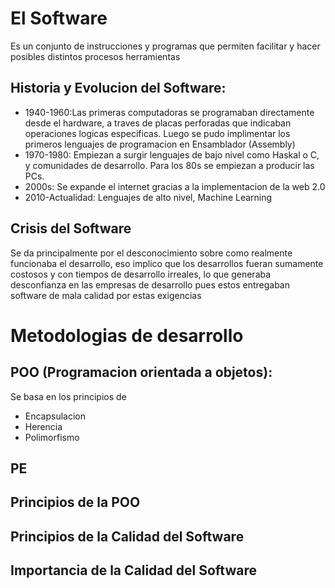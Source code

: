 # El Software
Es un conjunto de instrucciones y programas que permiten facilitar y hacer posibles distintos procesos herramientas
## Historia y Evolucion del Software:
- 1940-1960:Las primeras computadoras se programaban directamente desde el hardware, a traves de placas perforadas que indicaban operaciones logicas especificas. Luego se pudo implimentar los primeros lenguajes de programacion en Ensamblador (Assembly)
- 1970-1980: Empiezan a surgir lenguajes de bajo nivel como Haskal o C, y comunidades de desarrollo. Para los 80s se empiezan a producir las PCs.
- 2000s: Se expande el internet gracias a la implementacion de la web 2.0
- 2010-Actualidad: Lenguajes de alto nivel, Machine Learning  
## Crisis del Software
Se da principalmente por el desconocimiento sobre como realmente funcionaba el desarrollo, eso implico que los desarrollos fueran sumamente costosos y con tiempos de desarrollo irreales, lo que generaba desconfianza en las empresas de desarrollo pues estos entregaban software de mala calidad por estas exigencias
# Metodologias de desarrollo
## POO (Programacion orientada a objetos):
Se basa en los principios de
- Encapsulacion
- Herencia
- Polimorfismo
## PE
## Principios de la POO
## Principios de la Calidad del Software
## Importancia de la Calidad del Software
